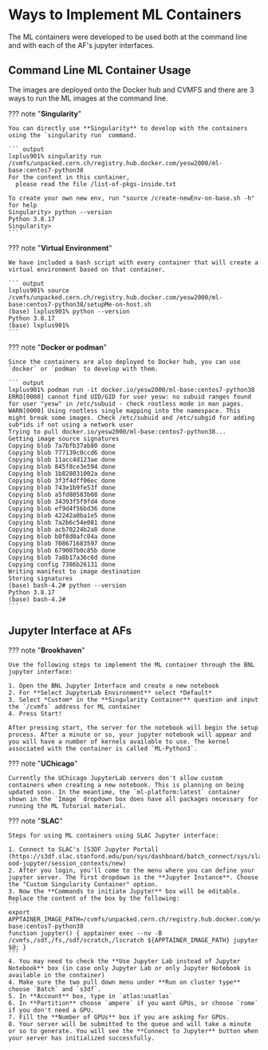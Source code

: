 # Ways to Implement ML Containers

The ML containers were developed to be used both at the command line and with each of the AF's jupyter interfaces.

## Command Line ML Container Usage

The images are deployed onto the Docker hub and CVMFS and there are 3 ways to run the ML images at the command line.

??? note "**Singularity**"

    You can directly use **Singularity** to develop with the containers using the `singularity run` command.

    ``` output
    lxplus901% singularity run /cvmfs/unpacked.cern.ch/registry.hub.docker.com/yesw2000/ml-base:centos7-python38
    For the content in this container,
      please read the file /list-of-pkgs-inside.txt

    To create your own new env, run "source /create-newEnv-on-base.sh -h" for help
    Singularity> python --version
    Python 3.8.17
    Singularity>
    ```

??? note "**Virtual Environment**"

    We have included a bash script with every container that will create a virtual environment based on that container. 

    ``` output
    lxplus901% source /cvmfs/unpacked.cern.ch/registry.hub.docker.com/yesw2000/ml-base:centos7-python38/setupMe-on-host.sh
    (base) lxplus901% python --version
    Python 3.8.17
    (base) lxplus901%
    ```

??? note "**Docker or podman**"

    Since the containers are also deployed to Docker hub, you can use `docker` or `podman` to develop with them.

    ``` output
    lxplus901% podman run -it docker.io/yesw2000/ml-base:centos7-python38
    ERRO[0000] cannot find UID/GID for user yesw: no subuid ranges found for user "yesw" in /etc/subuid - check rootless mode in man pages.
    WARN[0000] Using rootless single mapping into the namespace. This might break some images. Check /etc/subuid and /etc/subgid for adding sub*ids if not using a network user
    Trying to pull docker.io/yesw2000/ml-base:centos7-python38...
    Getting image source signatures
    Copying blob 7a7bfb37ab80 done  
    Copying blob 777139c0ccd6 done  
    Copying blob 11acc4d123ae done  
    Copying blob 845f8ce3e594 done  
    Copying blob 1b828031002a done  
    Copying blob 3f3f4dff06ec done  
    Copying blob 743e1b9fe53f done  
    Copying blob a5fd80583b08 done  
    Copying blob 34393f5f9fd4 done  
    Copying blob ef9d4f56bd36 done  
    Copying blob 42242a0ba1e5 done  
    Copying blob 7a2b6c54e081 done  
    Copying blob acb70224b2a8 done  
    Copying blob b0f8d0afc04a done  
    Copying blob 708671683597 done  
    Copying blob 679007b0c85b done  
    Copying blob 7a8b17a36c6d done  
    Copying config 7386b26131 done  
    Writing manifest to image destination
    Storing signatures
    (base) bash-4.2# python --version
    Python 3.8.17
    (base) bash-4.2#
    ```	

## Jupyter Interface at AFs

??? note "**Brookhaven**"

    Use the following steps to implement the ML container through the BNL jupyter interface:

    1. Open the BNL Jupyter Interface and create a new notebook
    2. For **Select JupyterLab Environment** select *Default*
    3. Select *Custom* in the **Singularity Container** question and input the `/cvmfs` address for ML container
    4. Press Start!

    After pressing start, the server for the notebook will begin the setup process. After a minute or so, your jupyter notebook will appear and you will have a number of kernels available to use. The kernel associated with the container is called `ML-Python3`.


??? note "**UChicago**"

    Currently the UChicago JupyterLab servers don't allow custom containers when creating a new notebook. This is planning on being updated soon. In the meantime, the `ml-platform:latest` container shown in the `Image` dropdown box does have all packages necessary for running the ML Tutorial material.


??? note "**SLAC**"

    Steps for using ML containers using SLAC Jupyter interface:

    1. Connect to SLAC's [S3DF Jupyter Portal](https://s3df.slac.stanford.edu/pun/sys/dashboard/batch_connect/sys/slac-ood-jupyter/session_contexts/new)
    2. After you login, you'll come to the menu where you can define your jupyter server. The first dropdown is the **Jupyter Instance**. Choose the "Custom Singularity Container" option.
    3. Now the **Commands to initiate Jupyter** box will be editable. Replace the content of the box by the following:
    ```
    export APPTAINER_IMAGE_PATH=/cvmfs/unpacked.cern.ch/registry.hub.docker.com/yesw2000/ml-base:centos7-python38
    function jupyter() { apptainer exec --nv -B /cvmfs,/sdf,/fs,/sdf/scratch,/lscratch ${APPTAINER_IMAGE_PATH} jupyter $@; }
    ```
    4. You may need to check the **Use Jupyter Lab instead of Jupyter Notebook** box (in case only Jupyter Lab or only Jupyter Notebook is available in the container)
    4. Make sure the two pull down menu under **Run on cluster type** choose `Batch` and `s3df`.
    5. In **Account** box, type in `atlas:usatlas`
    6. In **Partition** choose `ampere` if you want GPUs, or choose `rome` if you don't need a GPU.
    7. Fill the **Number of GPUs** box if you are asking for GPUs.
    8. Your server will be submitted to the queue and will take a minute or so to generate. You will see the **Connect to Jupyter** button when your server has initialized successfully.
</p>

